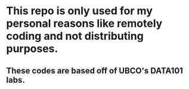 # This repo is only used for my personal reasons like remotely coding and not distributing purposes.
## These codes are based off of UBCO's DATA101 labs.
